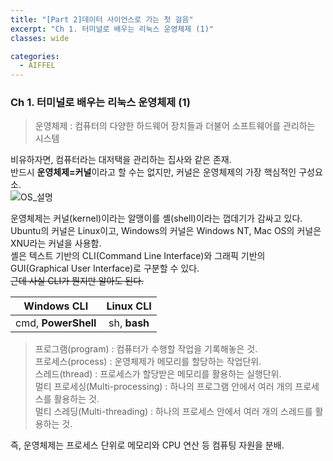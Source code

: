 ```yaml
---
title: "[Part 2]데이터 사이언스로 가는 첫 걸음"
excerpt: "Ch 1. 터미널로 배우는 리눅스 운영체제 (1)"
classes: wide

categories:
  - AIFFEL
---
```

### Ch 1. 터미널로 배우는 리눅스 운영체제 (1)
<!--
- 운영체제의 구성과 커널의 역할이란 
- 터미널이란 무엇인지 이해한다.
- 리눅스 기본 명령어가 무엇이 있고, 어떻게 사용하는지 이해한다.
- 1-1 ~ 1-8까지 진행
-->

> 운영체제 : 컴퓨터의 다양한 하드웨어 장치들과 더불어 소프트웨어를 관리하는 시스템

비유하자면, 컴퓨터라는 대저택을 관리하는 집사와 같은 존재.  
반드시 **운영체제=커널**이라고 할 수는 없지만, 커널은 운영체제의 가장 핵심적인 구성요소.  
![OS_설명](https://upload.wikimedia.org/wikipedia/commons/8/8f/Kernel_Layout.svg)

운영체제는 커널(kernel)이라는 알맹이를 셸(shell)이라는 껍데기가 감싸고 있다.  
Ubuntu의 커널은 Linux이고, Windows의 커널은 Windows NT, Mac OS의 커널은 XNU라는 커널을 사용함.  
셸은 텍스트 기반의 CLI(Command Line Interface)와 그래픽 기반의 GUI(Graphical User Interface)로 구분할 수 있다.  
~~근데 사실 CLI가 뭔지만 알아도 된다.~~  

|Windows CLI|Linux CLI|
|:---:|:---:|
|cmd, **PowerShell**|sh, **bash**|

> 프로그램(program) : 컴퓨터가 수행할 작업을 기록해놓은 것.  
> 프로세스(process) : 운영체제가 메모리를 할당하는 작업단위.  
> 스레드(thread) : 프로세스가 할당받은 메모리를 활용하는 실행단위.  
> 멀티 프로세싱(Multi-processing) : 하나의 프로그램 안에서 여러 개의 프로세스를 활용하는 것.  
> 멀티 스레딩(Multi-threading) : 하나의 프로세스 안에서 여러 개의 스레드를 활용하는 것.  

즉, 운영체제는 프로세스 단위로 메모리와 CPU 연산 등 컴퓨팅 자원을 분배.

